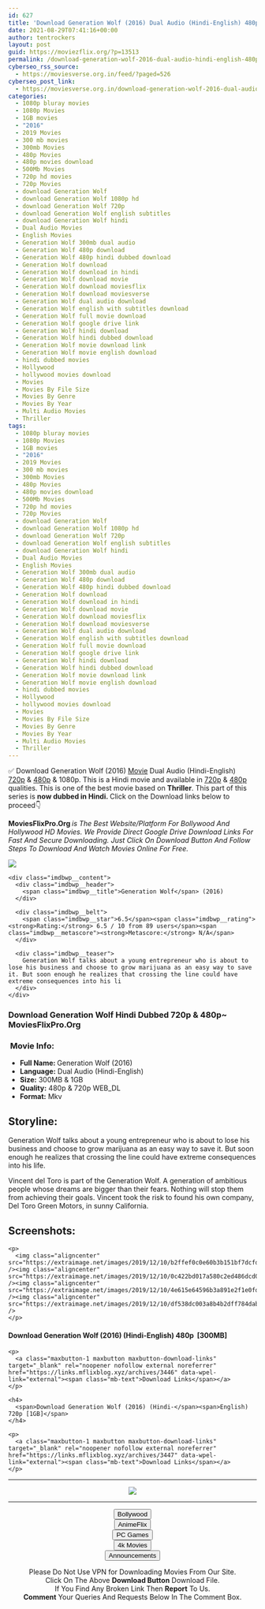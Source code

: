 ```yaml
---
id: 627
title: 'Download Generation Wolf (2016) Dual Audio (Hindi-English) 480p [300MB] || 720p [1GB]'
date: 2021-08-29T07:41:16+00:00
author: tentrockers
layout: post
guid: https://moviezflix.org/?p=13513
permalink: /download-generation-wolf-2016-dual-audio-hindi-english-480p-300mb-720p-1gb/
cyberseo_rss_source:
  - https://moviesverse.org.in/feed/?paged=526
cyberseo_post_link:
  - https://moviesverse.org.in/download-generation-wolf-2016-dual-audio-hindi-480p-720p/
categories:
  - 1080p bluray movies
  - 1080p Movies
  - 1GB movies
  - "2016"
  - 2019 Movies
  - 300 mb movies
  - 300mb Movies
  - 480p Movies
  - 480p movies download
  - 500Mb Movies
  - 720p hd movies
  - 720p Movies
  - download Generation Wolf
  - download Generation Wolf 1080p hd
  - download Generation Wolf 720p
  - download Generation Wolf english subtitles
  - download Generation Wolf hindi
  - Dual Audio Movies
  - English Movies
  - Generation Wolf 300mb dual audio
  - Generation Wolf 480p download
  - Generation Wolf 480p hindi dubbed download
  - Generation Wolf download
  - Generation Wolf download in hindi
  - Generation Wolf download movie
  - Generation Wolf download moviesflix
  - Generation Wolf download moviesverse
  - Generation Wolf dual audio download
  - Generation Wolf english with subtitles download
  - Generation Wolf full movie download
  - Generation Wolf google drive link
  - Generation Wolf hindi download
  - Generation Wolf hindi dubbed download
  - Generation Wolf movie download link
  - Generation Wolf movie english download
  - hindi dubbed movies
  - Hollywood
  - hollywood movies download
  - Movies
  - Movies By File Size
  - Movies By Genre
  - Movies By Year
  - Multi Audio Movies
  - Thriller
tags:
  - 1080p bluray movies
  - 1080p Movies
  - 1GB movies
  - "2016"
  - 2019 Movies
  - 300 mb movies
  - 300mb Movies
  - 480p Movies
  - 480p movies download
  - 500Mb Movies
  - 720p hd movies
  - 720p Movies
  - download Generation Wolf
  - download Generation Wolf 1080p hd
  - download Generation Wolf 720p
  - download Generation Wolf english subtitles
  - download Generation Wolf hindi
  - Dual Audio Movies
  - English Movies
  - Generation Wolf 300mb dual audio
  - Generation Wolf 480p download
  - Generation Wolf 480p hindi dubbed download
  - Generation Wolf download
  - Generation Wolf download in hindi
  - Generation Wolf download movie
  - Generation Wolf download moviesflix
  - Generation Wolf download moviesverse
  - Generation Wolf dual audio download
  - Generation Wolf english with subtitles download
  - Generation Wolf full movie download
  - Generation Wolf google drive link
  - Generation Wolf hindi download
  - Generation Wolf hindi dubbed download
  - Generation Wolf movie download link
  - Generation Wolf movie english download
  - hindi dubbed movies
  - Hollywood
  - hollywood movies download
  - Movies
  - Movies By File Size
  - Movies By Genre
  - Movies By Year
  - Multi Audio Movies
  - Thriller
---
```

<div class="thecontent clearfix">
  <p>
    ✅ Download Generation Wolf (2016) <a href="https://moviesverse.org.in/category/movies/" data-wpel-link="internal">Movie</a> Dual Audio (Hindi-English) <a href="https://moviesverse.org.in/720p-movies/" data-wpel-link="internal">720p</a>&nbsp;&&nbsp;<a href="https://moviesverse.org.in/480p-movies/" data-wpel-link="internal">480p</a> & 1080p. This is a Hindi movie and available in <a href="https://moviesverse.org.in/720p-movies/" data-wpel-link="internal">720p</a>&nbsp;&&nbsp;<a href="https://moviesverse.org.in/480p-movies/" data-wpel-link="internal">480p</a> qualities. This is one of the best movie based on <strong>Thriller</strong>. This part of this series is <strong>now dubbed in <span>Hindi.&nbsp;</span></strong><span>Click on the Download links below to proceed👇</span>
  </p>
  
  <p>
    <strong><span>MoviesFlixPro.Org&nbsp;</span></strong><em>is The Best Website/Platform For Bollywood And Hollywood HD Movies. We Provide Direct Google Drive Download Links For Fast And Secure Downloading. Just Click On Download Button And Follow Steps To&nbsp;Download And Watch Movies Online For Free.</em>
  </p>
  
  <div class="imdbwp imdbwp--movie dark">
    <div class="imdbwp__thumb">
      <a class="imdbwp__link" target="_blank" title="Generation Wolf" href="https://www.imdb.com/title/tt4062346/" rel="nofollow external noopener noreferrer" data-wpel-link="external"><img class="imdbwp__img" src="https://m.media-amazon.com/images/M/MV5BYzcwZGZjODEtMDM2My00OWUxLWE3NzQtNWMxY2Y2MTgxMjY2XkEyXkFqcGdeQXVyNTI1MzIzODY@._V1_SX300.jpg" /></a>
    </div>
    
    <div class="imdbwp__content">
      <div class="imdbwp__header">
        <span class="imdbwp__title">Generation Wolf</span> (2016)
      </div>
      
      <div class="imdbwp__belt">
        <span class="imdbwp__star">6.5</span><span class="imdbwp__rating"><strong>Rating:</strong> 6.5 / 10 from 89 users</span><span class="imdbwp__metascore"><strong>Metascore:</strong> N/A</span>
      </div>
      
      <div class="imdbwp__teaser">
        Generation Wolf talks about a young entrepreneur who is about to lose his business and choose to grow marijuana as an easy way to save it. But soon enough he realizes that crossing the line could have extreme consequences into his li
      </div>
    </div>
  </div>
  
  <h3>
    <span>Download Generation Wolf Hindi Dubbed 720p & 480p~ MoviesFlixPro.Org</span>
  </h3>
  
  <h3>
    <span>&nbsp;Movie Info:&nbsp;</span>
  </h3>
  
  <ul>
    <li>
      <strong>Full Name: </strong>Generation Wolf (2016)
    </li>
    <li>
      <strong>Language:</strong> Dual Audio (Hindi-English)
    </li>
    <li>
      <strong>Size:</strong> 300MB & 1GB
    </li>
    <li>
      <strong>Quality:</strong> 480p & 720p WEB_DL
    </li>
    <li>
      <strong>Format:</strong>&nbsp;Mkv
    </li>
  </ul>
  
  <h2>
    <span>Storyline:</span>
  </h2>
  
  <p>
    Generation Wolf talks about a young entrepreneur who is about to lose his business and choose to grow marijuana as an easy way to save it. But soon enough he realizes that crossing the line could have extreme consequences into his life.
  </p>
  
  <div>
    Vincent del Toro is part of the Generation Wolf. A generation of ambitious people whose dreams are bigger than their fears. Nothing will stop them from achieving their goals. Vincent took the risk to found his own company, Del Toro Green Motors, in sunny California.
  </div>
  
  <div class="summary_text">
    <h2>
      <span>Screenshots:</span>
    </h2>
    
    <p>
      <img class="aligncenter" src="https://extraimage.net/images/2019/12/10/b2ffef0c0e60b3b151bf7dcfdfb10a64.png" /><img class="aligncenter" src="https://extraimage.net/images/2019/12/10/0c422bd017a580c2ed486dcd029d4c37.png" /><img class="aligncenter" src="https://extraimage.net/images/2019/12/10/4e615e64596b3a891e2f1e0fd1fa9ab8.png" /><img class="aligncenter" src="https://extraimage.net/images/2019/12/10/df538dc003a8b4b2dff784dab620523e.png" />
    </p>
  </div>
  
  <div class="inline canwrap">
    <h4>
      <span>Download Generation Wolf (2016) (Hindi-English) </span><span>480p&nbsp; [300MB]</span>
    </h4>
    
    <p>
      <a class="maxbutton-1 maxbutton maxbutton-download-links" target="_blank" rel="noopener nofollow external noreferrer" href="https://links.mflixblog.xyz/archives/3446" data-wpel-link="external"><span class="mb-text">Download Links</span></a>
    </p>
    
    <h4>
      <span>Download Generation Wolf (2016) (Hindi-</span><span>English) 720p [1GB]</span>
    </h4>
    
    <p>
      <a class="maxbutton-1 maxbutton maxbutton-download-links" target="_blank" rel="noopener nofollow external noreferrer" href="https://links.mflixblog.xyz/archives/3447" data-wpel-link="external"><span class="mb-text">Download Links</span></a>
    </p>
  </div>
</div>

<center>
  </p> 
  
  <hr />
  
  <p>
    <a href="http://gdrivepro.xyz/join.php" data-wpel-link="external" target="_blank" rel="nofollow external noopener noreferrer"><img src="https://i.imgur.com/FhMdWdW.png" /></a>
  </p>
  
  <hr />
  
  <p>
    <a href="https://dogemovies.xyz" target="_blank" data-wpel-link="external" rel="nofollow external noopener noreferrer"><button class="button button5">Bollywood</button></a><br /> <a href="https://animeflix.in" target="_blank" data-wpel-link="external" rel="nofollow external noopener noreferrer"><button class="button button5">AnimeFlix</button></a><br /> <a href="https://gamesflix.net/" target="_blank" data-wpel-link="external" rel="nofollow external noopener noreferrer"><button class="button button5">PC Games</button></a><br /> <a href="https://uhdmovies.in" target="_blank" data-wpel-link="external" rel="nofollow external noopener noreferrer"><button class="button button5">4k Movies</button></a><br /> <a href="https://moviesverse.org.in/announcements/" target="_blank" data-wpel-link="internal" rel="noopener"><button class="button button5">Announcements</button></a>
  </p>
  
  <div class="alert alert-danger">
    Please Do Not Use VPN for Downloading Movies From Our Site.
  </div>
  
  <div class="alert alert-success">
    Click On The Above <strong>Download Button</strong> Download File.
  </div>
  
  <div class="alert alert-warning">
    If You Find Any Broken Link Then <strong>Report</strong> To Us.
  </div>
  
  <div class="alert alert-info">
    <strong>Comment</strong> Your Queries And Requests Below In The Comment Box.
  </div>
  
  <p>
    </center>
  </p>